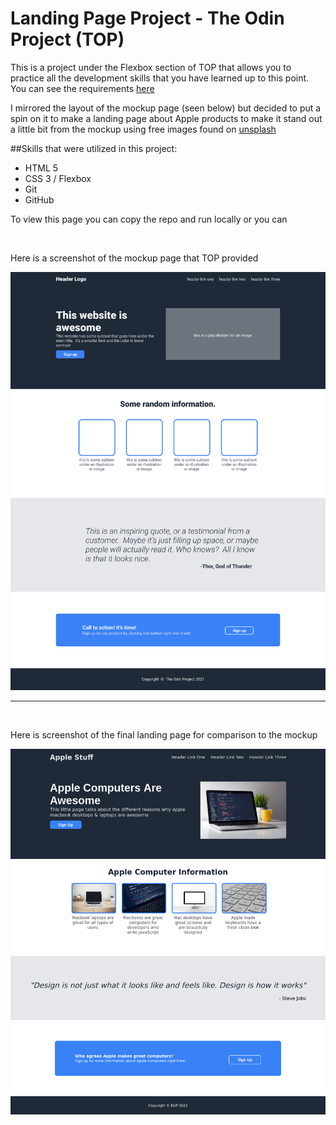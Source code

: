 # **Landing Page Project - The Odin Project (TOP)**

This is a project under the Flexbox section of TOP that allows you to practice all the development skills that you have learned up to this point.  You can see the requirements [here](https://www.theodinproject.com/paths/foundations/courses/foundations/lessons/landing-page)

I mirrored the layout of the mockup page (seen below) but decided to put a spin on it to make a landing page about Apple products to make it stand out a little bit from the mockup using free images found on [unsplash](https://unsplash.com/)

##Skills that were utilized in this project:
* HTML 5
* CSS 3 / Flexbox
* Git
* GitHub

To view this page you can copy the repo and run locally or you can 

<br>

Here is a screenshot of the mockup page that TOP provided

![TOP Mockup Page](/images/odin-project-mockup.png?raw=true)

---
<br>

Here is screenshot of the final landing page for comparison to the mockup

![My Current Page](/images/final_page.png?raw=true)